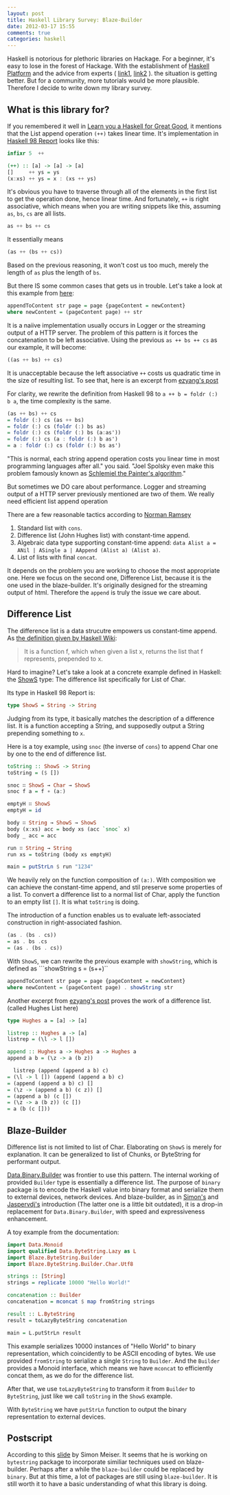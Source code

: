 ```yaml
---
layout: post
title: Haskell Library Survey: Blaze-Builder
date: 2012-03-17 15:55
comments: true
categories: haskell 
---
```


Haskell is notorious for plethoric libraries on Hackage.
For a beginner, it's easy to lose in the forest of Hackage.
With the establishment of [Haskell Platform](http://lambda.haskell.org/platform/doc/current/index.html) 
and the advice from experts ( [link1](http://blog.johantibell.com/2011/04/haskell-libraries-you-should-use.html), [link2](http://donsbot.wordpress.com/2010/06/30/popular-haskell-packages-q2-2010-report/) ).
the situation is getting better.
But for a community, more tutorials would be more plausible.
Therefore I decide to write down my library survey.

## What is this library for? 

If you remembered it well in [Learn you a Haskell for Great Good](http://learnyouahaskell.com/starting-out#an-intro-to-lists), 
it mentions that the List append operation ``(++)`` takes linear time.
It's implementation in [Haskell 98 Report](http://www.haskell.org/onlinereport/standard-prelude.html#$v++) looks like this:

``` haskell
infixr 5  ++

(++) :: [a] -> [a] -> [a]
[]     ++ ys = ys
(x:xs) ++ ys = x : (xs ++ ys)
```

It's obvious you have to traverse through all of the elements in the first list to get the operation done, hence linear time.
And fortunately, ``++`` is right associative, which means when you are writing snippets like this, assuming ``as``, ``bs``, ``cs`` are all lists.

``` haskell
as ++ bs ++ cs
```

It essentially means
``` haskell
(as ++ (bs ++ cs))
```
Based on the previous reasoning, it won't cost us too much, merely the length of ``as`` plus the length of ``bs``.


But there IS some common cases that gets us in trouble.
Let's take a look at this example from [here](http://tehgeekmeister.wordpress.com/2008/12/22/fast-string-appendingconcatenation-in-haskell/):
``` haskell
appendToContent str page = page {pageContent = newContent}
where newContent = (pageContent page) ++ str
```
It is a naiive implementation usually occurs in Logger or the streaming output of a HTTP server.
The problem of this pattern is it forces the concatenation to be left associative.
Using the previous ``as ++ bs ++ cs`` as our example, it will become:

``` haskell
((as ++ bs) ++ cs)
```
It is unacceptable because the left associative ``++`` costs us quadratic time in the size of resulting list.
To see that, here is an excerpt from [ezyang's post](http://blog.ezyang.com/2012/01/problem-set-the-codensity-transformation/)

For clarity, we rewrite the definition from Haskell 98 to ``a ++ b = foldr (:) b a``, the time complexity is the same.
``` haskell
(as ++ bs) ++ cs
= foldr (:) cs (as ++ bs)
= foldr (:) cs (foldr (:) bs as)
= foldr (:) cs (foldr (:) bs (a:as'))
= foldr (:) cs (a : foldr (:) b as')
= a : foldr (:) cs (foldr (:) bs as')
```

"This is normal, each string append operation costs you linear time in most programming languages after all." you said.
"Joel Spolsky even make this problem famously known as [Schlemiel the Painter's algorithm](http://en.wikipedia.org/wiki/Schlemiel_the_painter%27s_Algorithm)."

But sometimes we DO care about performance. 
Logger and streaming output of a HTTP server previously mentioned are two of them.
We really need efficient list append operation

There are a few reasonable tactics according to [Norman Ramsey](http://stackoverflow.com/a/8498930/1022246)

1. Standard list with ``cons``.
2. Difference list (John Hughes list) with constant-time append.
3. Algebraic data type supporting constant-time append: ``data Alist a = ANil | ASingle a | AAppend (Alist a) (Alist a)``. 
4. List of lists with final ``concat``.

It depends on the problem you are working to choose the most appropriate one.
Here we focus on the second one, Difference List, because it is the one used in the blaze-builder.
It's originally designed for the streaming output of html.
Therefore the ``append`` is truly the issue we care about.

## Difference List

The difference list is a data strucutre empowers us constant-time append.
As [the definition given by Haskell Wiki](http://www.haskell.org/haskellwiki/Difference_list):

> It is a function f, which when given a list x, returns the list that f represents, prepended to x.

Hard to imagine? Let's take a look at a concrete example defined in Haskell:
the [ShowS](http://www.ninebynine.org/Software/Learning-Haskell-Notes.html#UsingShowS) type: 
The difference list specifically for List of Char.

Its type in Haskell 98 Report is:

``` haskell
type ShowS = String -> String
```
Judging from its type, it basically matches the description of a difference list.
It is a function accepting a String, and supposedly output a String prepending something to ``x``.

Here is a toy example, using ``snoc`` (the inverse of ``cons``) to append Char one by one to the end of difference list.
``` haskell
toString :: ShowS -> String
toString = ($ [])

snoc ∷ ShowS → Char → ShowS
snoc f a = f ∘ (a:)

emptyH ∷ ShowS
emptyH = id

body ∷ String → ShowS → ShowS
body (x:xs) acc = body xs (acc `snoc` x)
body _ acc = acc

run ∷ String → String
run xs = toString (body xs emptyH)

main = putStrLn $ run "1234"
```
We heavily rely on the function composition of ``(a:)``.
With composition we can achieve the constant-time append, and stil preserve some properties of a list.
To convert a difference list to a normal list of Char, apply the function to an empty list ``[]``.
It is what ``toString`` is doing.

The introduction of a function enables us to evaluate left-associated construction in right-associated fashion.

``` haskell 
(as . (bs . cs)) 
= as . bs .cs
= (as . (bs . cs))
```

With ``ShowS``, we can rewrite the previous example with ``showString``, which is defined as ```showString s = (s++)``
``` haskell
appendToContent str page = page {pageContent = newContent}
where newContent = (pageContent page) . showString str
```

Another excerpt from [ezyang's post](http://blog.ezyang.com/2012/01/problem-set-the-codensity-transformation/) 
proves the work of a difference list. (called Hughes List here)
``` haskell
type Hughes a = [a] -> [a]

listrep :: Hughes a -> [a]
listrep = (\l -> l [])

append :: Hughes a -> Hughes a -> Hughes a
append a b = (\z -> a (b z))
```

``` haskell
  listrep (append (append a b) c)
= (\l -> l []) (append (append a b) c)
= (append (append a b) c) []
= (\z -> (append a b) (c z)) []
= (append a b) (c [])
= (\z -> a (b z)) (c [])
= a (b (c []))
```


## Blaze-Builder

Difference list is not limited to list of Char.
Elaborating on ``ShowS`` is merely for explanation.
It can be generalized to list of Chunks, or ByteString for performant output.

[Data.Binary.Builder](http://hackage.haskell.org/packages/archive/binary/0.5.1.0/doc/html/Data-Binary-Builder.html) was frontier to use this pattern.
The internal working of provided ``Builder`` type is essentially a difference list.
The purpose of ``binary`` package is to encode the Haskell value into binary format and serialize them to external devices, network devices.
And blaze-builder, as in [Simon's](http://lambda-view.blogspot.com/2010/11/blaze-builder-library-faster.html)
and [Jaspervdj's](http://jaspervdj.be/posts/2010-08-05-blaze-builder.html) introduction (The latter one is a little bit outdated),
it is a drop-in replacement for ``Data.Binary.Builder``, with speed and expressiveness enhancement.

A toy example from the documentation:
``` haskell
import Data.Monoid
import qualified Data.ByteString.Lazy as L
import Blaze.ByteString.Builder
import Blaze.ByteString.Builder.Char.Utf8

strings :: [String]
strings = replicate 10000 "Hello World!"

concatenation :: Builder
concatenation = mconcat $ map fromString strings

result :: L.ByteString
result = toLazyByteString concatenation

main = L.putStrLn result 
```

This example serializes 10000 instances of "Hello World" to binary representation,
which coincidently to be ASCII encoding of bytes.
We use provided ``fromString`` to serialize a single ``String`` to ``Builder``.
And the ``Builder`` provides a Monoid interface, which means we have ``mconcat`` to efficiently concat them,
as we do for the difference list.

After that, we use ``toLazyByteString`` to transform it from ``Builder`` to ``ByteString``, just like we call ``toString`` in the ``ShowS`` example.

With ``ByteString`` we have ``putStrLn`` function to output the binary representation to external devices.

## Postscript
According to this [slide](http://meiersi.github.com/HaskellerZ/meetups/2012%2001%2019%20-%20The%20bytestring%20library/slides.html) by Simon Meiser.
It seems that he is working on ``bytestring`` package to incorporate similiar techniques used on blaze-builder.
Perhaps after a while the ``blaze-builder`` could be replaced by ``binary``.
But at this time, a lot of packages are still using ``blaze-builder``.
It is still worth it to have a basic understanding of what this library is doing.
